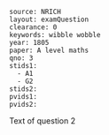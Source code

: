 ````
source: NRICH
layout: examQuestion
clearance: 0
keywords: wibble wobble
year: 1805
paper: A level maths
qno: 3
stids1: 
  - A1
  - G2
stids2:
pvids1:
pvids2:
````

Text of question 2
